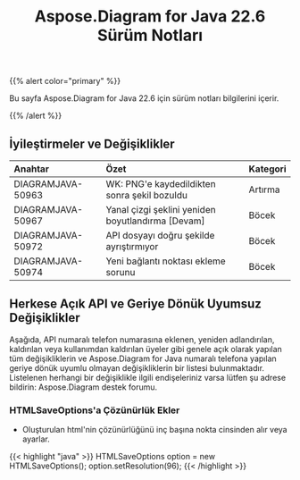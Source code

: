 ﻿---
title: Aspose.Diagram for Java 22.6 Sürüm Notları
type: docs
weight: 22
url: /tr/java/aspose-diagram-for-java-22-6-release-notes/
---
{{% alert color="primary" %}}

Bu sayfa Aspose.Diagram for Java 22.6 için sürüm notları bilgilerini içerir.

{{% /alert %}}
## **İyileştirmeler ve Değişiklikler**  ##

|**Anahtar**|**Özet**|**Kategori**|
|:- |:- |:- |
|DIAGRAMJAVA-50963|WK: PNG'e kaydedildikten sonra şekil bozuldu|Artırma|
|DIAGRAMJAVA-50967|Yanal çizgi şeklini yeniden boyutlandırma [Devam]|Böcek|
|DIAGRAMJAVA-50972|API dosyayı doğru şekilde ayrıştırmıyor|Böcek|
|DIAGRAMJAVA-50974|Yeni bağlantı noktası ekleme sorunu|Böcek|

## **Herkese Açık API ve Geriye Dönük Uyumsuz Değişiklikler**
Aşağıda, API numaralı telefon numarasına eklenen, yeniden adlandırılan, kaldırılan veya kullanımdan kaldırılan üyeler gibi genele açık olarak yapılan tüm değişikliklerin ve Aspose.Diagram for Java numaralı telefona yapılan geriye dönük uyumlu olmayan değişikliklerin bir listesi bulunmaktadır. Listelenen herhangi bir değişiklikle ilgili endişeleriniz varsa lütfen şu adrese bildirin: Aspose.Diagram destek forumu.

### **HTMLSaveOptions'a Çözünürlük Ekler**
- Oluşturulan html'nin çözünürlüğünü inç başına nokta cinsinden alır veya ayarlar.

{{< highlight "java" >}}
HTMLSaveOptions option = new HTMLSaveOptions();
option.setResolution(96);
{{< /highlight >}}